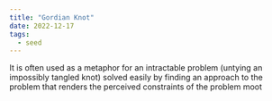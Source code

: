 ```yaml
---
title: "Gordian Knot"
date: 2022-12-17
tags:
  - seed
---
```


It is often used as a metaphor for an intractable problem (untying an impossibly tangled knot) solved easily by finding an approach to the problem that renders the perceived constraints of the problem moot
